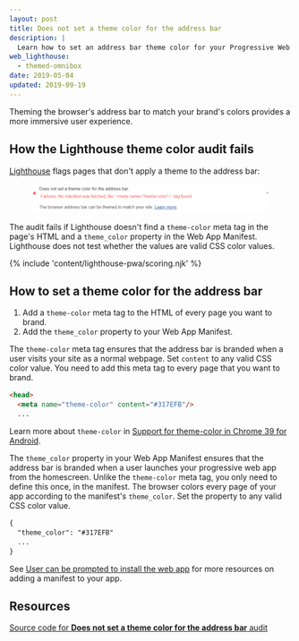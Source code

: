 ```yaml
---
layout: post
title: Does not set a theme color for the address bar
description: |
  Learn how to set an address bar theme color for your Progressive Web App.
web_lighthouse:
  - themed-omnibox
date: 2019-05-04
updated: 2019-09-19
---
```


Theming the browser's address bar to match your brand's colors provides
a more immersive user experience.

## How the Lighthouse theme color audit fails

[Lighthouse](https://developers.google.com/web/tools/lighthouse/)
flags pages that don't apply a theme to the address bar:

<figure class="w-figure">
  <img class="w-screenshot" src="themed-omnibox.png" alt="Lighthouse audit showing address bar isn't themed to the page's colors">
</figure>

The audit fails if Lighthouse doesn't find a `theme-color` meta tag in the page's
HTML and a `theme_color` property in the Web App Manifest.
Lighthouse does not test whether the values are valid CSS color values.

{% include 'content/lighthouse-pwa/scoring.njk' %}

## How to set a theme color for the address bar

1. Add a `theme-color` meta tag to the HTML of every page you want to brand.
2. Add the `theme_color` property to your Web App Manifest.

The `theme-color` meta tag ensures that the address bar is branded when
a user visits your site as a normal webpage. Set `content` to any valid CSS
color value. You need to add this meta tag to every page that you want to
brand.

```html
<head>
  <meta name="theme-color" content="#317EFB"/>
  ...
```

Learn more about `theme-color` in
[Support for theme-color in Chrome 39 for Android](https://developers.google.com/web/updates/2014/11/Support-for-theme-color-in-Chrome-39-for-Android).

The `theme_color` property in your Web App Manifest ensures that the address
bar is branded when a user launches your progressive web
app from the homescreen. Unlike the `theme-color` meta tag, you only need
to define this once, in the manifest. The browser colors every page of your
app according to the manifest's `theme_color`. Set the property to any valid
CSS color value.

```html
{
  "theme_color": "#317EFB"
  ...
}
 ```

See [User can be prompted to install the web app](/installable-manifest)
for more resources on adding a manifest to your app.

## Resources

[Source code for **Does not set a theme color for the address bar** audit](https://github.com/GoogleChrome/lighthouse/blob/master/lighthouse-core/audits/themed-omnibox.js)
